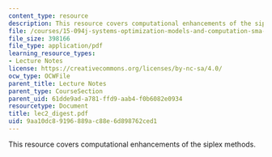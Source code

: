 ```yaml
---
content_type: resource
description: This resource covers computational enhancements of the siplex methods.
file: /courses/15-094j-systems-optimization-models-and-computation-sma-5223-spring-2004/9aa10dc89196889ac88e6d898762ced1_lec2_digest.pdf
file_size: 398166
file_type: application/pdf
learning_resource_types:
- Lecture Notes
license: https://creativecommons.org/licenses/by-nc-sa/4.0/
ocw_type: OCWFile
parent_title: Lecture Notes
parent_type: CourseSection
parent_uid: 61dde9ad-a781-ffd9-aab4-f0b6082e0934
resourcetype: Document
title: lec2_digest.pdf
uid: 9aa10dc8-9196-889a-c88e-6d898762ced1
---
```

This resource covers computational enhancements of the siplex methods.